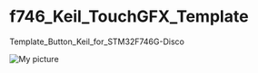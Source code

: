 # f746_Keil_TouchGFX_Template
Template_Button_Keil_for_STM32F746G-Disco

<img scr="/screenshots/man.png" alt="My picture"/>
